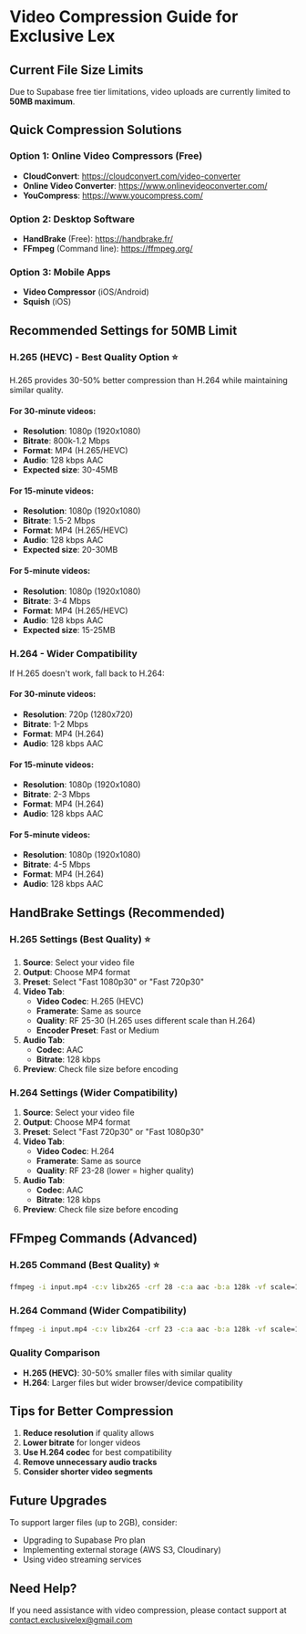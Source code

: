 # Video Compression Guide for Exclusive Lex

## Current File Size Limits
Due to Supabase free tier limitations, video uploads are currently limited to **50MB maximum**.

## Quick Compression Solutions

### Option 1: Online Video Compressors (Free)
- **CloudConvert**: https://cloudconvert.com/video-converter
- **Online Video Converter**: https://www.onlinevideoconverter.com/
- **YouCompress**: https://www.youcompress.com/

### Option 2: Desktop Software
- **HandBrake** (Free): https://handbrake.fr/
- **FFmpeg** (Command line): https://ffmpeg.org/

### Option 3: Mobile Apps
- **Video Compressor** (iOS/Android)
- **Squish** (iOS)

## Recommended Settings for 50MB Limit

### H.265 (HEVC) - Best Quality Option ⭐
H.265 provides 30-50% better compression than H.264 while maintaining similar quality.

#### For 30-minute videos:
- **Resolution**: 1080p (1920x1080)
- **Bitrate**: 800k-1.2 Mbps
- **Format**: MP4 (H.265/HEVC)
- **Audio**: 128 kbps AAC
- **Expected size**: 30-45MB

#### For 15-minute videos:
- **Resolution**: 1080p (1920x1080)
- **Bitrate**: 1.5-2 Mbps
- **Format**: MP4 (H.265/HEVC)
- **Audio**: 128 kbps AAC
- **Expected size**: 20-30MB

#### For 5-minute videos:
- **Resolution**: 1080p (1920x1080)
- **Bitrate**: 3-4 Mbps
- **Format**: MP4 (H.265/HEVC)
- **Audio**: 128 kbps AAC
- **Expected size**: 15-25MB

### H.264 - Wider Compatibility
If H.265 doesn't work, fall back to H.264:

#### For 30-minute videos:
- **Resolution**: 720p (1280x720)
- **Bitrate**: 1-2 Mbps
- **Format**: MP4 (H.264)
- **Audio**: 128 kbps AAC

#### For 15-minute videos:
- **Resolution**: 1080p (1920x1080)
- **Bitrate**: 2-3 Mbps
- **Format**: MP4 (H.264)
- **Audio**: 128 kbps AAC

#### For 5-minute videos:
- **Resolution**: 1080p (1920x1080)
- **Bitrate**: 4-5 Mbps
- **Format**: MP4 (H.264)
- **Audio**: 128 kbps AAC

## HandBrake Settings (Recommended)

### H.265 Settings (Best Quality) ⭐
1. **Source**: Select your video file
2. **Output**: Choose MP4 format
3. **Preset**: Select "Fast 1080p30" or "Fast 720p30"
4. **Video Tab**:
   - **Video Codec**: H.265 (HEVC)
   - **Framerate**: Same as source
   - **Quality**: RF 25-30 (H.265 uses different scale than H.264)
   - **Encoder Preset**: Fast or Medium
5. **Audio Tab**:
   - **Codec**: AAC
   - **Bitrate**: 128 kbps
6. **Preview**: Check file size before encoding

### H.264 Settings (Wider Compatibility)
1. **Source**: Select your video file
2. **Output**: Choose MP4 format
3. **Preset**: Select "Fast 720p30" or "Fast 1080p30"
4. **Video Tab**:
   - **Video Codec**: H.264
   - **Framerate**: Same as source
   - **Quality**: RF 23-28 (lower = higher quality)
5. **Audio Tab**:
   - **Codec**: AAC
   - **Bitrate**: 128 kbps
6. **Preview**: Check file size before encoding

## FFmpeg Commands (Advanced)

### H.265 Command (Best Quality) ⭐
```bash
ffmpeg -i input.mp4 -c:v libx265 -crf 28 -c:a aac -b:a 128k -vf scale=1920:1080 output.mp4
```

### H.264 Command (Wider Compatibility)
```bash
ffmpeg -i input.mp4 -c:v libx264 -crf 23 -c:a aac -b:a 128k -vf scale=1280:720 output.mp4
```

### Quality Comparison
- **H.265 (HEVC)**: 30-50% smaller files with similar quality
- **H.264**: Larger files but wider browser/device compatibility

## Tips for Better Compression

1. **Reduce resolution** if quality allows
2. **Lower bitrate** for longer videos
3. **Use H.264 codec** for best compatibility
4. **Remove unnecessary audio tracks**
5. **Consider shorter video segments**

## Future Upgrades

To support larger files (up to 2GB), consider:
- Upgrading to Supabase Pro plan
- Implementing external storage (AWS S3, Cloudinary)
- Using video streaming services

## Need Help?

If you need assistance with video compression, please contact support at contact.exclusivelex@gmail.com 